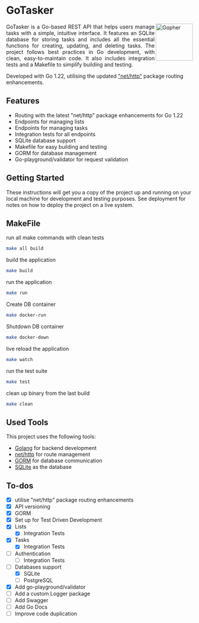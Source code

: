 # GoTasker

<div>
  <img align="right" src="./gopher.png" height="100" alt="Gopher">
  <p align="justify">
    GoTasker is a Go-based REST API that helps users manage tasks with a simple, intuitive interface. It features an SQLite database for storing tasks and includes all the essential functions for creating, updating, and deleting tasks. The project follows best practices in Go development, with clean, easy-to-maintain code. It also includes integration tests and a Makefile to simplify building and testing.
  </p>
</div>

Developed with Go 1.22, utilising the updated ["net/http"](https://go.dev/blog/routing-enhancements) package routing enhancements.

## Features

- Routing with the latest "net/http" package enhancements for Go 1.22
- Endpoints for managing lists
- Endpoints for managing tasks
- Integration tests for all endpoints
- SQLite database support
- Makefile for easy building and testing
- GORM for database management
- Go-playground/validator for request validation

## Getting Started

These instructions will get you a copy of the project up and running on your local machine for development and testing purposes. See deployment for notes on how to deploy the project on a live system.

## MakeFile

run all make commands with clean tests

```bash
make all build
```

build the application

```bash
make build
```

run the application

```bash
make run
```

Create DB container

```bash
make docker-run
```

Shutdown DB container

```bash
make docker-down
```

live reload the application

```bash
make watch
```

run the test suite

```bash
make test
```

clean up binary from the last build

```bash
make clean
```

## Used Tools

This project uses the following tools:

- [Golang](https://golang.org/) for backend development
- [net/http](https://go.dev/blog/routing-enhancements) for route management
- [GORM](https://gorm.io/) for database communication
- [SQLite](https://www.sqlite.org/index.html) as the database

## To-dos

- [x] utilise "net/http" package routing enhancements
- [x] API versioning
- [x] GORM
- [x] Set up for Test Driven Development
- [x] Lists
  - [x] Integration Tests
- [x] Tasks
  - [x] Integration Tests
- [ ] Authentication
  - [ ] Integration Tests
- [ ] Databases support
  - [x] SQLite
  - [ ] PostgreSQL
- [x] Add go-playground/validator
- [ ] Add a custom Logger package
- [ ] Add Swagger
- [ ] Add Go Docs
- [ ] Improve code duplication
